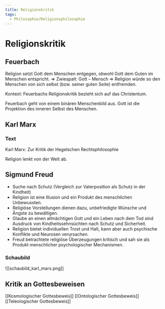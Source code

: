 ```yaml
---
title: Religionskritik
tags:
  - Philosophie/Religionsphilosophie
---
```

# Religionskritik

## Feuerbach

Religion setzt Gott dem Menschen entgegen, obwohl Gott dem Guten im Menschen entspricht. 
=> Zwiespalt: Gott – Mensch
=> Religion würde so den Menschen von sich selbst (bzw. seiner guten Seite) entfremden.

Kontext: Feuerbachs Religionskritik bezieht sich auf das Christentum.

Feuerbach geht von einem binären Menschenbild aus.
Gott ist die Projektion des inneren Selbst des Menschen.

## Karl Marx

### Text

Karl Marx: Zur Kritik der Hegelschen Rechtsphilosophie

Religion lenkt von der Welt ab.

## Sigmund Freud

- Suche nach Schutz (Vergleich zur Vaterposition als Schutz in der Kindheit)
- Religion ist eine Illusion und ein Produkt des menschlichen Unbewussten.
- Religiöse Vorstellungen dienen dazu, unbefriedigte Wünsche und Ängste zu bewältigen.
- Glaube an einen allmächtigen Gott und ein Leben nach dem Tod sind Ausdruck von Kindheitssehnsüchten nach Schutz und Sicherheit.
- Religion bietet individuellen Trost und Halt, kann aber auch psychische Konflikte und Neurosen verursachen.
- Freud betrachtete religiöse Überzeugungen kritisch und sah sie als Produkt menschlicher psychologischer Mechanismen.

### Schaubild

![[schaubild_karl_marx.png]]

## Kritik an Gottesbeweisen

[[Kosmologischer Gottesbeweis]]
[[Ontologischer Gottesbeweis]]
[[Teleologischer Gottesbeweis]]